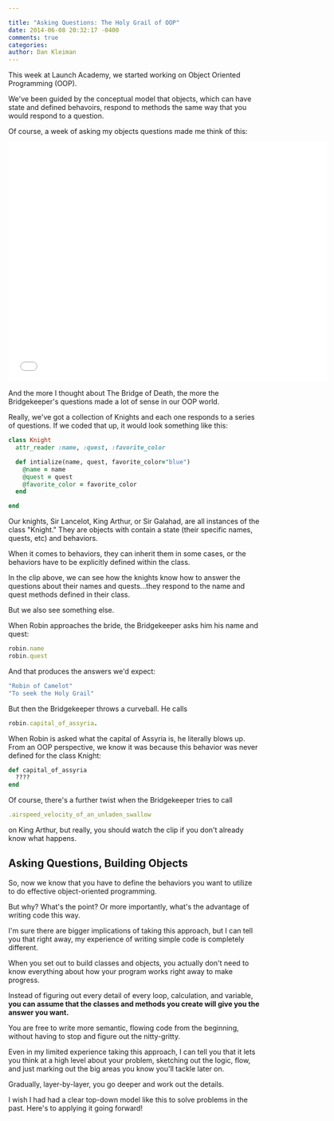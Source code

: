 ```yaml
---

title: "Asking Questions: The Holy Grail of OOP"
date: 2014-06-08 20:32:17 -0400
comments: true
categories:
author: Dan Kleiman
---
```


This week at Launch Academy, we started working on Object Oriented Programming (OOP).

We've been guided by the conceptual model that objects, which can have state and defined behavoirs, respond to methods the same way that you would respond to a question.

Of course, a week of asking my objects questions made me think of this:

<!-- more -->

<iframe width="640" height="480" src="//www.youtube.com/embed/pWS8Mg-JWSg" frameborder="0" allowfullscreen></iframe>

And the more I thought about The Bridge of Death, the more the Bridgekeeper's questions made a lot of sense in our OOP world.

Really, we've got a collection of Knights and each one responds to a series of questions. If we coded that up, it would look something like this:

```ruby
class Knight
  attr_reader :name, :quest, :favorite_color

  def intialize(name, quest, favorite_color="blue")
    @name = name
    @quest = quest
    @favorite_color = favorite_color
  end

end
```

Our knights, Sir Lancelot, King Arthur, or Sir Galahad, are all instances of the class "Knight." They are objects with contain a state (their specific names, quests, etc) and behaviors.

When it comes to behaviors, they can inherit them in some cases, or the behaviors have to be explicitly defined within the class.

In the clip above, we can see how the knights know how to answer the questions about their names and quests...they respond to the name and quest methods defined in their class.

But we also see something else.

When Robin approaches the bride, the Bridgekeeper asks him his name and quest:

```ruby
robin.name
robin.quest
```
And that produces the answers we'd expect:
```ruby
"Robin of Camelot"
"To seek the Holy Grail"
```
But then the Bridgekeeper throws a curveball. He calls
```ruby
robin.capital_of_assyria.
```
When Robin is asked what the capital of Assyria is, he literally blows up. From an OOP perspective, we know it was because this behavior was never defined for the class Knight:

```ruby
def capital_of_assyria
  ????
end
```

Of course, there's a further twist when the Bridgekeeper tries to call
```ruby
.airspeed_velocity_of_an_unladen_swallow
```
on King Arthur, but really, you should watch the clip if you don't already know what happens.

Asking Questions, Building Objects
----------------------------------

So, now we know that you have to define the behaviors you want to utilize to do effective object-oriented programming.

But why? What's the point? Or more importantly, what's the advantage of writing code this way.

I'm sure there are bigger implications of taking this approach, but I can tell you that right away, my experience of writing simple code is completely different.

When you set out to build classes and objects, you actually don't need to know everything about how your program works right away to make progress.

Instead of figuring out every detail of every loop, calculation, and variable, **you can assume that the classes and methods you create will give you the answer you want.**

You are free to write more semantic, flowing code from the beginning, without having to stop and figure out the nitty-gritty.

Even in my limited experience taking this approach, I can tell you that it lets you think at a high level about your problem, sketching out the logic, flow, and just marking out the big areas you know you'll tackle later on.

Gradually, layer-by-layer, you go deeper and work out the details.

I wish I had had a clear top-down model like this to solve problems in the past. Here's to applying it going forward!

